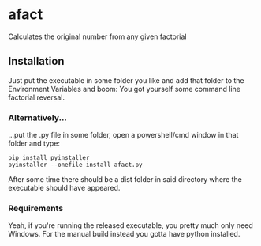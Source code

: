 # afact
Calculates the original number from any given factorial

## Installation
Just put the executable in some folder you like and add that folder to the Environment Variables and boom: You got yourself some command line factorial reversal.

### Alternatively...
...put the .py file in some folder, open a powershell/cmd window in that folder and type:
```
pip install pyinstaller
pyinstaller --onefile install afact.py
```
After some time there should be a dist folder in said directory where the executable should have appeared.

### Requirements
Yeah, if you're running the released executable, you pretty much only need Windows.
For the manual build instead you gotta have python installed.
